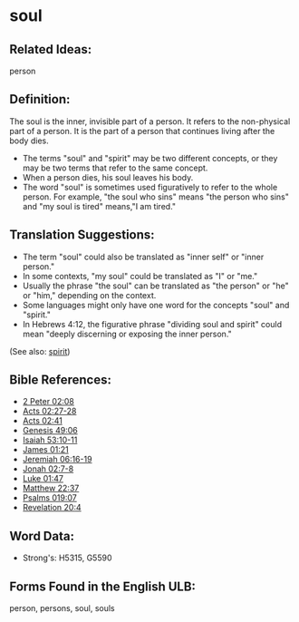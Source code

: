 # soul

## Related Ideas:

person

## Definition:

The soul is the inner, invisible part of a person. It refers to the non-physical part of a person. It is the part of a person that continues living after the body dies.

* The terms "soul" and "spirit" may be two different concepts, or they may be two terms that refer to the same concept.
* When a person dies, his soul leaves his body.
* The word "soul" is sometimes used figuratively to refer to the whole person. For example, "the soul who sins" means "the person who sins" and "my soul is tired" means,"I am tired."

## Translation Suggestions:

* The term "soul" could also be translated as "inner self" or "inner person."
* In some contexts, "my soul" could be translated as "I" or "me."
* Usually the phrase "the soul" can be translated as "the person" or "he" or "him," depending on the context.
* Some languages might only have one word for the concepts "soul" and "spirit."
* In Hebrews 4:12, the figurative phrase "dividing soul and spirit" could mean "deeply discerning or exposing the inner person."

(See also: [spirit](../kt/spirit.md))

## Bible References:

* [2 Peter 02:08](rc://en/tn/help/2pe/02/08)
* [Acts 02:27-28](rc://en/tn/help/act/02/27)
* [Acts 02:41](rc://en/tn/help/act/02/41)
* [Genesis 49:06](rc://en/tn/help/gen/49/06)
* [Isaiah 53:10-11](rc://en/tn/help/isa/53/10)
* [James 01:21](rc://en/tn/help/jas/01/21)
* [Jeremiah 06:16-19](rc://en/tn/help/jer/06/16)
* [Jonah 02:7-8](rc://en/tn/help/jon/02/07)
* [Luke 01:47](rc://en/tn/help/luk/01/47)
* [Matthew 22:37](rc://en/tn/help/mat/22/37)
* [Psalms 019:07](rc://en/tn/help/psa/019/007)
* [Revelation 20:4](rc://en/tn/help/rev/20/04)

## Word Data:

* Strong's: H5315, G5590

## Forms Found in the English ULB:

person, persons, soul, souls
